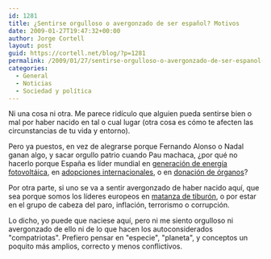 ```yaml
---
id: 1281
title: ¿Sentirse orgulloso o avergonzado de ser español? Motivos
date: 2009-01-27T19:47:32+00:00
author: Jorge Cortell
layout: post
guid: https://cortell.net/blog/?p=1281
permalink: /2009/01/27/sentirse-orgulloso-o-avergonzado-de-ser-espanol-motivos/
categories:
  - General
  - Noticias
  - Sociedad y polí­tica
---
```

Ni una cosa ni otra. Me parece ridículo que alguien pueda sentirse bien o mal por haber nacido en tal o cual lugar (otra cosa es cómo te afecten las circunstancias de tu vida y entorno).

Pero ya puestos, en vez de alegrarse porque Fernando Alonso o Nadal ganan algo, y sacar orgullo patrio cuando Pau machaca, ¿por qué no hacerlo porque España es líder mundial en <a title="https://www.icex.es/icex/cda/controller/pageICEX/0,6558,5518394_5519005_5604470_4177956,00.html" href="https://www.icex.es/icex/cda/controller/pageICEX/0,6558,5518394_5519005_5604470_4177956,00.html" target="_blank">generación de energía fotovoltáica</a>, en <a title="https://www.universalbaby.es/espana-lider-en-adopciones-internacionales/" href="https://www.universalbaby.es/espana-lider-en-adopciones-internacionales/" target="_blank">adopciones internacionales</a>, o en <a title="https://www.rtve.es/noticias/20090110/espana-sigue-lider-mundial-donacion-organos-bate-propio-record-2008/218327.shtml" href="https://www.rtve.es/noticias/20090110/espana-sigue-lider-mundial-donacion-organos-bate-propio-record-2008/218327.shtml" target="_blank">donación de órganos</a>?

Por otra parte, si uno se va a sentir avergonzado de haber nacido aquí, que sea porque somos los líderes europeos en <a title="https://www.maltratoanimal.org/espana-lider-en-la-matanza-de-tiburones-anualmente.html" href="https://www.maltratoanimal.org/espana-lider-en-la-matanza-de-tiburones-anualmente.html" target="_blank">matanza de tiburón</a>, o por estar en el grupo de cabeza del paro, inflación, terrorismo o corrupción.

Lo dicho, yo puede que naciese aquí, pero ni me siento orgulloso ni avergonzado de ello ni de lo que hacen los autoconsiderados "compatriotas". Prefiero pensar en "especie", "planeta", y conceptos un poquito más amplios, correcto y menos conflictivos.